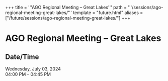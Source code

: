 +++
title = '''AGO Regional Meeting – Great Lakes'''
path = '''/sessions/ago-regional-meeting-great-lakes/'''
template = "future.html"
aliases = ["/future/sessions/ago-regional-meeting-great-lakes/"]
+++

<h1>AGO Regional Meeting – Great Lakes</h1>

<h2>Date/Time</h2>
<p>Wednesday, July 03, 2024<br>
04:00 PM – 04:45 PM</p>

